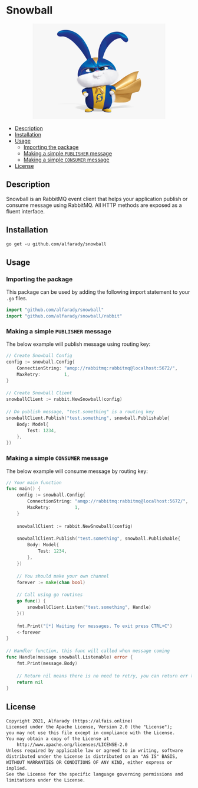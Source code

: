 # Snowball

<p align="center"><img src="doc/snowball-logo.png" width="360"></p>

* [Description](#description)
* [Installation](#installation)
* [Usage](#usage)
  + [Importing the package](#importing-the-package)
  + [Making a simple `PUBLISHER` message](#making-a-simple-publisher-message)
  + [Making a simple `CONSUMER` message](#making-a-simple-consumer-message)
* [License](#license)

## Description

Snowball is an RabbitMQ event client that helps your application publish or consume message using RabbitMQ. All HTTP methods are exposed as a fluent interface.

## Installation
```
go get -u github.com/alfarady/snowball
```

## Usage

### Importing the package

This package can be used by adding the following import statement to your `.go` files.

```go
import "github.com/alfarady/snowball"
import "github.com/alfarady/snowball/rabbit"
```

### Making a simple `PUBLISHER` message
The below example will publish message using routing key:

```go
// Create Snowball Config
config := snowball.Config{
    ConnectionString: "amqp://rabbitmq:rabbitmq@localhost:5672/",
    MaxRetry:         1,
}

// Create Snowball Client
snowballClient := rabbit.NewSnowball(config)

// Do publish message, "test.something" is a routing key
snowballClient.Publish("test.something", snowball.Publishable{
    Body: Model{
        Test: 1234,
    },
})
```

### Making a simple `CONSUMER` message
The below example will consume message by routing key:

```go
// Your main function
func main() {
    config := snowball.Config{
        ConnectionString: "amqp://rabbitmq:rabbitmq@localhost:5672/",
        MaxRetry:         1,
    }

    snowballClient := rabbit.NewSnowball(config)

    snowballClient.Publish("test.something", snowball.Publishable{
        Body: Model{
            Test: 1234,
        },
    })

    // You should make your own channel
    forever := make(chan bool)

    // Call using go routines
    go func() {
        snowballClient.Listen("test.something", Handle)
    }()

    fmt.Print("[*] Waiting for messages. To exit press CTRL+C")
    <-forever
}

// Handler function, this func will called when message coming
func Handle(message snowball.Listenable) error {
    fmt.Print(message.Body)

    // Return nil means there is no need to retry, you can return err to retry the queue
    return nil
}
```

## License

```
Copyright 2021, Alfarady (https://alfais.online)
Licensed under the Apache License, Version 2.0 (the "License");
you may not use this file except in compliance with the License.
You may obtain a copy of the License at
    http://www.apache.org/licenses/LICENSE-2.0
Unless required by applicable law or agreed to in writing, software
distributed under the License is distributed on an "AS IS" BASIS,
WITHOUT WARRANTIES OR CONDITIONS OF ANY KIND, either express or implied.
See the License for the specific language governing permissions and
limitations under the License.
```